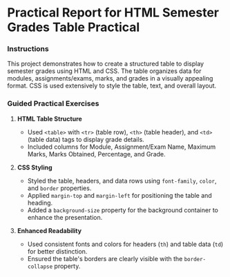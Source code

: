 # Practical Report for HTML Semester Grades Table Practical

### Instructions
This project demonstrates how to create a structured table to display semester grades using HTML and CSS. The table organizes data for modules, assignments/exams, marks, and grades in a visually appealing format. CSS is used extensively to style the table, text, and overall layout.

### Guided Practical Exercises
1. **HTML Table Structure**  
   - Used `<table>` with `<tr>` (table row), `<th>` (table header), and `<td>` (table data) tags to display grade details.  
   - Included columns for Module, Assignment/Exam Name, Maximum Marks, Marks Obtained, Percentage, and Grade.

2. **CSS Styling**  
   - Styled the table, headers, and data rows using `font-family`, `color`, and `border` properties.  
   - Applied `margin-top` and `margin-left` for positioning the table and heading.  
   - Added a `background-size` property for the background container to enhance the presentation.

3. **Enhanced Readability**  
   - Used consistent fonts and colors for headers (`th`) and table data (`td`) for better distinction.  
   - Ensured the table's borders are clearly visible with the `border-collapse` property.
